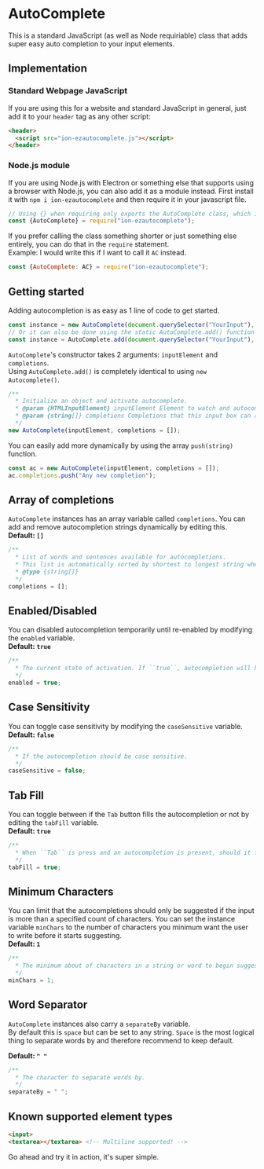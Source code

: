 # AutoComplete
This is a standard JavaScript (as well as Node requiriable) class that adds super easy auto completion to your input elements.

## Implementation
### Standard Webpage JavaScript
If you are using this for a website and standard JavaScript in general, just add it to your ``header`` tag as any other script:
```html
<header>
  <script src="ion-ezautocomplete.js"></script>
</header>
```
### Node.js module
If you are using Node.js with Electron or something else that supports using a browser with Node.js, you can also add it as a module instead.
First install it with `npm i ion-ezautocomplete` and then require it in your javascript file.
```js
// Using {} when requiring only exports the AutoComplete class, which is the only thing you'll need as of right now.
const {AutoComplete} = require("ion-ezautocomplete");
```
If you prefer calling the class something shorter or just something else entirely, you can do that in the `require` statement.  
Example: I would write this if I want to call it ``AC`` instead.
```js
const {AutoComplete: AC} = require("ion-ezautocomplete");
```

## Getting started
Adding autocompletion is as easy as 1 line of code to get started.
```js
const instance = new AutoComplete(document.querySelector("YourInput"), ["Autocompletes"]);
// Or it can also be done using the static AutoComplete.add() function
const instance = AutoComplete.add(document.querySelector("YourInput"), ["Autocompletes"]);
```

`AutoComplete`'s constructor takes 2 arguments: `inputElement` and `completions`.  
Using `AutoComplete.add()` is completely identical to using `new Autocomplete()`.
```js
/**
  * Initialize an object and activate autocomplete.
  * @param {HTMLInputElement} inputElement Element to watch and autocomplete.
  * @param {string[]} completions Completions that this input box can autocomplete to. You can always add or remove by just modifying the ``completions`` variable of an instance.
  */
new AutoComplete(inputElement, completions = []);
```
You can easily add more dynamically by using the array ``push(string)`` function.
```js
const ac = new AutoComplete(inputElement, completions = []);
ac.completions.push("Any new completion");
```

## Array of completions
`AutoComplete` instances has an array variable called `completions`. You can add and remove autocompletion strings dynamically by editing this.  
**Default: `[]`**
```js
/**
  * List of words and sentences available for autocompletions.
  * This list is automatically sorted by shortest to longest string when executed.
  * @type {string[]}
  */
completions = [];
```

## Enabled/Disabled
You can disabled autocompletion temporarily until re-enabled by modifying the `enabled` variable.  
**Default: `true`**
```js
/**
  * The current state of activation. If ``true``, autocompletion will happen
  */
enabled = true;
```

## Case Sensitivity
You can toggle case sensitivity by modifying the `caseSensitive` variable.  
**Default: `false`**
```js
/**
  * If the autocompletion should be case sensitive.
  */
caseSensitive = false;
```

## Tab Fill
You can toggle between if the `Tab` button fills the autocompletion or not by editing the `tabFill` variable.  
**Default: `true`**
```js
/**
  * When ``Tab`` is press and an autocompletion is present, should it fill instead of tab stopping?
  */
tabFill = true;
```

## Minimum Characters
You can limit that the autocompletions should only be suggested if the input is more than a specified count of characters. You can set the instance variable `minChars` to the number of characters you minimum want the user to write before it starts suggesting.  
**Default: `1`**
```js
/**
  * The minimum about of characters in a string or word to begin suggesting autocompletions.
  */
minChars = 1;
```

## Word Separator
`AutoComplete` instances also carry a `separateBy` variable.  
By default this is `space` but can be set to any string. `Space` is the most logical thing to separate words by and therefore recommend to keep default.

**Default: `" "`**
```js
/**
  * The character to separate words by.
  */
separateBy = " ";
```

## Known supported element types
```html
<input>
<textarea></textarea> <!-- Multiline supported! -->
```

Go ahead and try it in action, it's super simple.